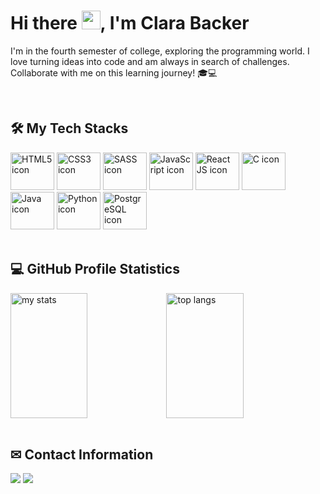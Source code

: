 <h1> Hi there <img src="https://raw.githubusercontent.com/kaueMarques/kaueMarques/master/hi.gif" width="30px">, I'm Clara Backer </h1>
<p>I'm in the fourth semester of college, exploring the programming world. I love turning ideas into code and am always in search of challenges. Collaborate with me on this learning journey! 🎓💻</p>
<br>

## 🛠️ My Tech Stacks
<div style="display: inline_block;">
  <img height="60" width="70" src="https://cdn.jsdelivr.net/gh/devicons/devicon@latest/icons/html5/html5-original.svg" alt="HTML5 icon"/>
  <img height="60" width="70" src="https://cdn.jsdelivr.net/gh/devicons/devicon@latest/icons/css3/css3-original.svg" alt="CSS3 icon" />
  <img height="60" width="70" src="https://cdn.jsdelivr.net/gh/devicons/devicon@latest/icons/sass/sass-original.svg" alt="SASS icon"/>
  <img height="60" width="70" src="https://cdn.jsdelivr.net/gh/devicons/devicon/icons/javascript/javascript-original.svg" alt="JavaScript icon"/>
  <img height="60" width="70" src="https://cdn.jsdelivr.net/gh/devicons/devicon@latest/icons/react/react-original.svg" alt="React JS icon"/>     
  <img height="60" width="70" src="https://cdn.jsdelivr.net/gh/devicons/devicon/icons/c/c-original.svg" alt="C icon" />
  <img height="60" width="70" src="https://cdn.jsdelivr.net/gh/devicons/devicon@latest/icons/java/java-original-wordmark.svg" alt="Java icon"/>
  <img height="60" width="70" src="https://cdn.jsdelivr.net/gh/devicons/devicon@latest/icons/python/python-original-wordmark.svg" alt="Python icon"/>
  <img height="60" width="70" src="https://cdn.jsdelivr.net/gh/devicons/devicon@latest/icons/postgresql/postgresql-original.svg" alt="PostgreSQL icon" />
</div>       
<br>

## 💻 GitHub Profile Statistics
<div style="display: flex;">
  <img alt="my stats" width="49.5%" height="200px" src="https://github-readme-stats.vercel.app/api?username=clarabacker&show_icons=true&theme=react&hide_border=true&bg_color=1F222E&title_color=be4dff&icon_color=F8D866"/>

  <img alt="top langs" width="49.5%" height="200px" src="https://github-readme-stats.vercel.app/api/top-langs/?username=clarabacker&layout=compact&langs_count=8&theme=react&hide_border=true&bg_color=1F222E&title_color=be4dff"/>
</div>
<br>

## ✉ Contact Information
<a href="mailto:clarabackercontato@gmail.com"><img src="https://img.shields.io/badge/Gmail-D14836?style=for-the-badge&logo=gmail&logoColor=white" target="_blank"></a>
<a href="https://www.linkedin.com/in/ana-clara-backer-9a016522b" target="_blank"><img src="https://img.shields.io/badge/LinkedIn-0077B5?style=for-the-badge&logo=linkedin&logoColor=white" target="_blank"></a>
